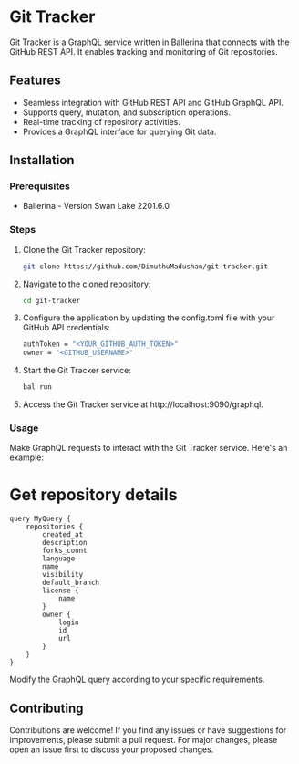 # Git Tracker

Git Tracker is a GraphQL service written in Ballerina that connects with the GitHub REST API. It enables tracking and monitoring of Git repositories.

## Features

- Seamless integration with GitHub REST API and GitHub GraphQL API.
- Supports query, mutation, and subscription operations.
- Real-time tracking of repository activities.
- Provides a GraphQL interface for querying Git data.

## Installation

### Prerequisites

- Ballerina - Version Swan Lake 2201.6.0

### Steps

1. Clone the Git Tracker repository:

   ```bash
   git clone https://github.com/DimuthuMadushan/git-tracker.git

2. Navigate to the cloned repository:
    ```bash
    cd git-tracker

3. Configure the application by updating the config.toml file with your GitHub API credentials:
    ```bash
    authToken = "<YOUR_GITHUB_AUTH_TOKEN>"
    owner = "<GITHUB_USERNAME>"

3. Start the Git Tracker service:
    ```bash
    bal run

4. Access the Git Tracker service at http://localhost:9090/graphql.

### Usage

Make GraphQL requests to interact with the Git Tracker service. Here's an example:

# Get repository details
    query MyQuery {
        repositories {
            created_at
            description
            forks_count
            language
            name
            visibility
            default_branch
            license {
                name
            }
            owner {
                login
                id
                url
            }
        }
    }

Modify the GraphQL query according to your specific requirements.

## Contributing

Contributions are welcome! If you find any issues or have suggestions for improvements, please submit a pull request. For major changes, please open an issue first to discuss your proposed changes.
